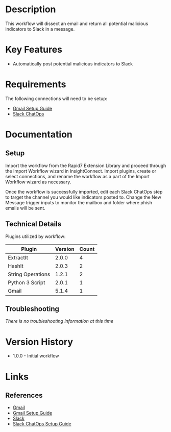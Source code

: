 # Description

This workflow will dissect an email and return all potential malicious indicators to Slack in a message. 

# Key Features

* Automatically post potential malicious indicators to Slack

# Requirements

The following connections will need to be setup: 

* [Gmail Setup Guide](https://insightconnect.help.rapid7.com/docs/gmail-api)
* [Slack ChatOps](https://insightconnect.help.rapid7.com/docs/configure-slack-for-chatops)

# Documentation

## Setup

Import the workflow from the Rapid7 Extension Library and proceed through the Import Workflow wizard in InsightConnect. Import plugins, create or select connections, and rename the workflow as a part of the Import Workflow wizard as necessary.

Once the workflow is successfully imported, edit each Slack ChatOps step to target the channel you would like indicators posted to. Change the New Message trigger inputs to monitor the mailbox and folder where phish emails will be sent. 

## Technical Details

Plugins utilized by workflow:

|Plugin|Version|Count|
|----|----|--------|
|ExtractIt|2.0.0|4|
|HashIt|2.0.3|2|
|String Operations|1.2.1|2|
|Python 3 Script|2.0.1|1|
|Gmail|5.1.4|1|

## Troubleshooting

_There is no troubleshooting information at this time_

# Version History

* 1.0.0 - Initial workflow

# Links

## References

* [Gmail](https://mail.google.com/)
* [Gmail Setup Guide](https://insightconnect.help.rapid7.com/docs/gmail-api)
* [Slack](https://slack.com/)
* [Slack ChatOps Setup Guide](https://insightconnect.help.rapid7.com/docs/configure-slack-for-chatops)
